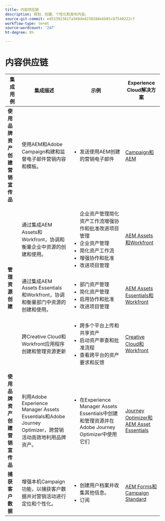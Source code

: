 ```yaml
---
title: 内容供应链
description: 规划、创建、个性化和发布内容。
source-git-commit: ed53392381fa568de8230288e6b85c87540222cf
workflow-type: tm+mt
source-wordcount: '247'
ht-degree: 0%

---
```



# 内容供应链


<table>
 <thead>
    <tr>
      <th>集成用例</th>
      <th>集成描述</th>
      <th>示例</th>
      <th>Experience Cloud解决方案</th>
    </tr>
  </thead>
<tr>
  <td><strong>使用品牌资产创建营销宣传品</strong><br/></td>
  <td>使用AEM和Adobe Campaign构建和监督电子邮件营销内容和模板。</td>
  <td>
    <ul>
      <li>发送使用AEM创建的营销电子邮件</li>
    </ul>    
  </td>
  <td><a href="../integrations-between-applications/experience-manager/experience-manager-campaign.md">Campaign和AEM</a></td>
</tr>
<tr>
  <td rowspan="3"><strong>管理资源创建</strong><br/></td>
  <td>通过集成AEM Assets和Workfront，协调和衡量企业中资源的创建和使用。</td>
  <td>
    <ul>
    企业资产管理简化资产工作流增强协作和批准改进项目管理
      <li>企业资产管理</li>
      <li>简化资产工作流</li>
      <li>增强协作和批准</li>
      <li>改进项目管理</li>
    </ul>    
  </td>
  <td><a href="../integrations-between-applications/experience-manager/experience-manager-workfront.md">AEM Assets和Workfront</a></td>
</tr>
<tr>
  <td>通过集成AEM Assets Essentials和Workfront，协调和衡量部门中资源的创建和使用。</td>
  <td>
    <ul>
      <li>部门资产管理</li>
      <li>简化资产管理</li>
      <li>启用协作和批准</li>
      <li>改进项目管理</li>
    </ul>    
  </td>
  <td><a href="../integrations-between-applications/experience-manager/experience-manager-workfront.md">AEM Assets Essentials和Workfront</a></td>
</tr>
<tr>
  <td>跨Creative Cloud和Workfront应用程序创建和管理资源更新</td>
  <td>
    <ul>
      <li>跨多个平台上传和共享资产</li>
      <li>启动资产审查和批准流程</li>
      <li>查看跨平台的资产要求和反馈</li>
    </ul>    
  </td>
  <td><a href="/help/integrations/integrations-between-applications/workfront/workfront-creative-cloud.md">Creative Cloud和Workfront</a></td>
</tr>
<tr>
  <td><strong>使用品牌资产创建营销宣传品</strong><br/></td>
  <td>利用Adobe Experience Manager Assets Essentials和Adobe Journey Optimizer，跨营销活动高效地利用品牌资产。
  </td>
  <td>
    <ul>
      <li>在Experience Manager Assets Essentials中创建和管理资源并在Adobe Journey Optimizer中使用它们</li>
    </ul>
  </td>
  <td><a href="../integrations-between-applications/journey-optimizer/journey-optimizer-experience-manager.md">Journey Optimizer和AEM Asset Essentials</a></td>
</tr>
<tr>
  <td><strong>捕获客户数据</strong><br/></td>
  <td>增强本机Campaign功能，以捕获客户数据并对营销活动进行定位和个性化。
  </td>
  <td>
    <ul>
      <li>创建用户档案并收集其他信息。 </li>
      <li>订阅</li>
    </ul>
  </td>
  <td><a href="../integrations-between-applications/experience-manager/experience-manager-campaign.md">AEM Forms和Campaign Standard</a></td>
</tr>
</table>
